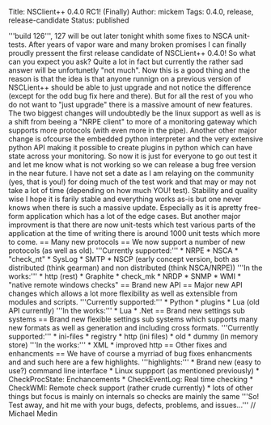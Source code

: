 Title: NSClient++ 0.4.0 RC1! (Finally)
Author: mickem
Tags: 0.4.0, release, release-candidate
Status: published

'''build 126''', 127 will be out later tonight whith some fixes to NSCA
unit-tests. After years of vapor ware and many broken promises I can
finally proudly pressent the first release candidate of NSCLient++
0.4.0! So what can you expect you ask? Quite a lot in fact but currently
the rather sad answer will be unfortunetly "not much". Now this is a
good thing and the reason is that the idea is that anyone runnign on a
previous version of NSCLient++ should be able to just upgrade and not
notice the difference (except for the odd bug fix here and there). But
for all the rest of you who do not want to "just upgrade" there is a
massive amount of new features. The two biggest changes will undoubtedly
be the linux support as well as is a shift from beeing a "NRPE client"
to more of a monitoring gateway which supports more protocols (with even
more in the pipe). Another other major change is ofcourse the embedded
python interpreter and the very extensive python API making it possible
to create plugins in python which can have state across your monitoring.
So now it is just for everyone to go out test it and let me know what is
not working so we can release a bug free version in the near future. I
have not set a date as I am relaying on the community (yes, that is
you!) for doing much of the test work and that may or may not take a lot
of time (depending on how much YOU! test). Stability and quality wise I
hope it is farily stable and everything works as-is but one never knows
when there is such a massive update. Especially as it is apretty
free-form application which has a lot of the edge cases. But another
major improvment is that there are now unit-tests which test various
parts of the application at the time of writing there is around 1000
unit tests which more to come. == Many new protocols == We now support a
number of new protocols (as well as old). '''Currently supported:''' \*
NRPE \* NSCA \* "check\_nt" \* SysLog \* SMTP \* NSCP (early concept
version, both as distributed (think gearman) and non distributed (think
NSCA/NRPE)) '''In the works:''' \* http (rest) \* Graphite \* check\_mk
\* NRDP \* SNMP \* WMI \* "native remote windows checks" == Brand new
API == Major new API changes which allows a lot more flexibility as well
as extensible from modules and scripts. '''Currently supported:''' \*
Python \* plugins \* Lua (old API currently) '''In the works:''' \* Lua
\* .Net == Brand new settings sub systems == Brand new flexible settings
sub systems which supports many new formats as well as generation and
including cross formats. '''Currently supported:''' \* ini-files \*
registry \* http (ini files) \* old \* dummy (in memory store) '''In the
works:''' \* XML \* improved http == Other fixes and enhancments == We
have of course a myrriad of bug fixes enhancments and and such here are
a few highlights. '''highlights:''' \* Brand new (easy to use?) command
line interface \* Linux suppport (as mentioned previously) \*
CheckProcState: Enchancements \* CheckEventLog: Real time checking \*
CheckWMI: Remote check support (rather crude currently) \* lots of other
things but focus is mainly on internals so checks are mainly the same
'''So! Test away, and hit me with your bugs, defects, problems, and
issues...''' // Michael Medin

